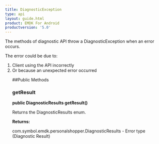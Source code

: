 ```yaml
---
title: DiagnosticException
type: api
layout: guide.html
product: EMDK For Android
productversion: '5.0'
---
```



The methods of diagnostic API throw a DiagnosticException when an error
 occurs.

 The error could be due to:
 <ol>
 <li>Client using the API incorrectly
 <li>Or because an unexpected error occurred

##Public Methods

### getResult

**public DiagnosticResults getResult()**

Returns the DiagnosticResults enum.

**Returns:**

com.symbol.emdk.personalshopper.DiagnosticResults - Error type (Diagnostic Result)





